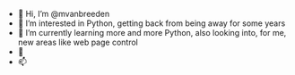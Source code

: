 - 👋 Hi, I’m @mvanbreeden
- 👀 I’m interested in Python, getting back from being away for some years
- 🌱 I’m currently learning more and more Python, also looking into, for me, new areas like web page control
- 💞️ 
- 📫 

